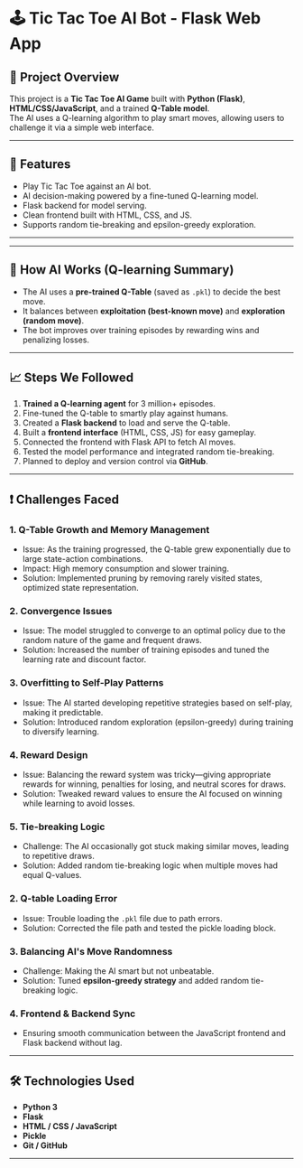 # 🕹️ Tic Tac Toe AI Bot - Flask Web App

## 📌 Project Overview
This project is a **Tic Tac Toe AI Game** built with **Python (Flask)**, **HTML/CSS/JavaScript**, and a trained **Q-Table model**.  
The AI uses a Q-learning algorithm to play smart moves, allowing users to challenge it via a simple web interface.

---

## 🚀 Features
- Play Tic Tac Toe against an AI bot.
- AI decision-making powered by a fine-tuned Q-learning model.
- Flask backend for model serving.
- Clean frontend built with HTML, CSS, and JS.
- Supports random tie-breaking and epsilon-greedy exploration.

---


---

## 🧠 How AI Works (Q-learning Summary)
- The AI uses a **pre-trained Q-Table** (saved as `.pkl`) to decide the best move.
- It balances between **exploitation (best-known move)** and **exploration (random move)**.
- The bot improves over training episodes by rewarding wins and penalizing losses.

---

## 📈 Steps We Followed
1. **Trained a Q-learning agent** for 3 million+ episodes.
2. Fine-tuned the Q-table to smartly play against humans.
3. Created a **Flask backend** to load and serve the Q-table.
4. Built a **frontend interface** (HTML, CSS, JS) for easy gameplay.
5. Connected the frontend with Flask API to fetch AI moves.
6. Tested the model performance and integrated random tie-breaking.
7. Planned to deploy and version control via **GitHub**.

---

## ❗ Challenges Faced
### 1. **Q-Table Growth and Memory Management**
- Issue: As the training progressed, the Q-table grew exponentially due to large state-action combinations.
- Impact: High memory consumption and slower training.
- Solution: Implemented pruning by removing rarely visited states, optimized state representation.

### 2. **Convergence Issues**
- Issue: The model struggled to converge to an optimal policy due to the random nature of the game and frequent draws.
- Solution: Increased the number of training episodes and tuned the learning rate and discount factor.

### 3. **Overfitting to Self-Play Patterns**
- Issue: The AI started developing repetitive strategies based on self-play, making it predictable.
- Solution: Introduced random exploration (epsilon-greedy) during training to diversify learning.

### 4. **Reward Design**
- Issue: Balancing the reward system was tricky—giving appropriate rewards for winning, penalties for losing, and neutral scores for draws.
- Solution: Tweaked reward values to ensure the AI focused on winning while learning to avoid losses.

### 5. **Tie-breaking Logic**
- Challenge: The AI occasionally got stuck making similar moves, leading to repetitive draws.
- Solution: Added random tie-breaking logic when multiple moves had equal Q-values.

### 2. **Q-table Loading Error**
- Issue: Trouble loading the `.pkl` file due to path errors.
- Solution: Corrected the file path and tested the pickle loading block.

### 3. **Balancing AI's Move Randomness**
- Challenge: Making the AI smart but not unbeatable.
- Solution: Tuned **epsilon-greedy strategy** and added random tie-breaking logic.

### 4. **Frontend & Backend Sync**
- Ensuring smooth communication between the JavaScript frontend and Flask backend without lag.

---

## 🛠 Technologies Used
- **Python 3**
- **Flask**
- **HTML / CSS / JavaScript**
- **Pickle**
- **Git / GitHub**

---


